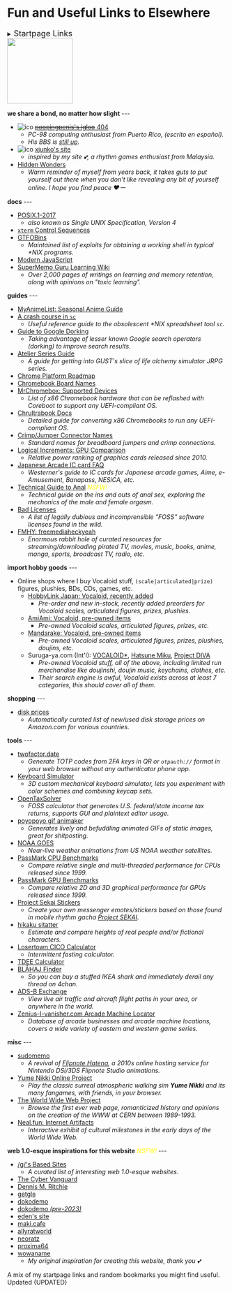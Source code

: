 <!-- started 2022/8/3 -->
<!-- updated 2024/3/15 -->
# Fun and Useful Links to Elsewhere

<details>
<summary><span style="font-size: 130%;">Startpage Links</span></summary>

**4channel** <span class="blink" style="color: #FFFF00;"><em>NSFW!</em></span> --- <br/>
[/g/](https://boards.4channel.org/g/catalog) <sup>*[desu](https://desuarchive.org/g/)*</sup> ·
[/ck/](https://boards.4channel.org/ck/catalog) <sup>*[warosu](https://warosu.org/ck/)*</sup> ·
[/o/](https://boards.4channel.org/o/catalog) <sup>*[4plebs](https://archive.4plebs.org/o/)*</sup> ·
[[s4s]](https://boards.4chan.org/s4s/catalog) <sup>*[4plebs](https://archive.4plebs.org/s4s/)*</sup>

**4channel shit-tier** <span class="blink" style="color: #FFFF00;"><em>NSFW!</em></span> --- <br/>
[/a/](https://boards.4channel.org/a/catalog) <sup>*[desu](https://desuarchive.org/a/)*</sup> ·
[/v/](https://boards.4channel.org/v/catalog) <sup>*[b4k](https://arch.b4k.co/v/)*</sup> ·
[/vg/](https://boards.4channel.org/vg/catalog) <sup>*[b4k](https://arch.b4k.co/vg/)*</sup> ·
[/x/](https://boards.4channel.org/x/catalog) <sup>*[4plebs](https://archive.4plebs.org/x/)*</sup> ·
[/cgl/](https://boards.4channel.org/cgl/catalog) <sup>*[desu](https://desuarchive.org/cgl/)*</sup> ·
[/fa/](https://boards.4channel.org/fa/catalog) <sup>*[warosu](https://warosu.org/fa/)*</sup> ·
[/lgbt/](https://boards.4channel.org/lgbt/catalog) <sup>*[archived](https://archived.moe/lgbt/)*</sup> ·
[/fit/](https://boards.4channel.org/fit/catalog) <sup>*[desu](https://desuarchive.org/fit/)*</sup> ·
[/jp/](https://boards.4channel.org/jp/catalog) <sup>*[warosu](https://warosu.org/jp/)*</sup>

**fanart/doujinshi** <span class="blink" style="color: #FFFF00;"><em>NSFW!</em></span> ---
[gelbooru](https://gelbooru.com) ·
[nhentai](https://nhentai.net) ·
[pixiv](https://www.pixiv.net/en/tags/初音ミク)

**alt. frontends** ---

<form method="get" action="https://nitter.eda.gay/search">
	<select name="f">
		<option value="users">Users</option>
		<option value="tweet">Tweets</option>
	</select>
  <input type="search" name="q" placeholder="Nitter" />
  <input type="submit" value="Search" />
</form>


**sauce** ---
[iqdb](https://iqdb.org) ·
[saucenao](https://saucenao.com) ·
[trace.moe](https://trace.moe) ·
[google](https://www.google.com/imghp) ·
[yandex](https://yandex.com/images)

**streaming** ---
[youtube](https://youtube.com) ·
[niconico](https://nicovideo.jp) ·
[animixplay](https://animixplay.to) ·
[mangadex](https://mangadex.org)

**filesharing** ---
[magnet-dl]({GIT_REMOTE}/zzzzzzz-stats/actions/workflows/magnet-dl.yml)
	<sup>*[source code]({GIT_REMOTE}/atelier/blob/master/.github/workflows/magnet-dl.yml)*</sup> ·
[nyaa](https://nyaa.si) ·
[fitgirl](https://fitgirl-repacks.site) ·
[CDromance](https://cdromance.com) ·
[zLibrary](https://singlelogin.re)

**file hosts** ---
[catbox](https://catbox.moe) <sup>*[litterbox](https://litterbox.catbox.moe)*</sup> ·
[0x0.st](https://0x0.st)

**benchmarks** ---
[CPU Mark](https://cpubenchmark.net/singleCompare.php) ·
[G3D Mark](https://videocardbenchmark.net/singleCompare.php)

</details>

<img class="right" style="width: 150px;" src="https://upload.wikimedia.org/wikipedia/commons/d/d1/WWW-LetShare.svg" />

**we share a bond, no matter how slight** ---
* ![ico]({DOC_ROOT}/static/button/affiliates/poopingpenis.gif) [~~poopingpenis's igloo~~ 404](https://poopingpenis.netlify.app/)
	* _PC-98 computing enthusiast from Puerto Rico, (escrito en español)._
	* _His BBS is [still up](https://poopingpenis.bbs.fc2.com)._
* ![ico]({DOC_ROOT}/static/button/affiliates/xjunko.png) [xjunko's site](https://kafu.ovh)
	* _inspired by my site 💕, a rhythm games enthusiast from Malaysia._
* [Hidden Wonders](https://hiddenwonders.xyz)
	* _Warm reminder of myself from years back, it takes guts to put yourself out there when you don't like revealing any bit of yourself online. I hope you find peace ❤️ー_

**docs** ---
* [POSIX.1-2017](https://pubs.opengroup.org/onlinepubs/9699919799)
	* _also known as Single UNIX Specification, Version 4_
* <a href="https://chromium.googlesource.com/apps/libapps/+/HEAD/hterm/docs/ControlSequences&#46;md">`xterm` Control Sequences</a>
* [GTFOBins](https://gtfobins.github.io)
	* _Maintained list of exploits for obtaining a working shell in typical *NIX programs._
* [Modern JavaScript](https://javascript.info)
* [SuperMemo Guru Learning Wiki](https://supermemo.guru/wiki/SuperMemo_Guru)
	* _Over 2,000 pages of writings on learning and memory retention, along with opinions on "toxic learning"._

**guides** ---
* [MyAnimeList: Seasonal Anime Guide](https://myanimelist.net/anime/season)
* [A crash course in `sc`](http://blog.startaylor.net/2016/08/29/sc)
	* _Useful reference guide to the obsolescent *NIX spreadsheet tool `sc`._
* [Guide to Google Dorking](https://kit.exposingtheinvisible.org/en/google-dorking.html)
	* _Taking advantage of lesser known Google search operators (dorking) to improve search results._
* [Atelier Series Guide](https://barrelwisdom.com/blog/atelier-series-guide)
	* _A guide for getting into GUST's slice of life alchemy simulator JRPG series._
* [Chrome Platform Roadmap](https://chromestatus.com/roadmap)
* [Chromebook Board Names](https://chromiumdash.appspot.com/serving-builds?deviceCategory=ChromeOS)
* [MrChromebox: Supported Devices](https://mrchromebox.tech/#devices)
	* _List of x86 Chromebook hardware that can be reflashed with Coreboot to support any UEFI-compliant OS._
* [Chrultrabook Docs](https://chrultrabook.github.io/docs/)
	* _Detailed guide for converting x86 Chromebooks to run any UEFI-compliant OS._
* [Crimp/Jumper Connector Names](https://www.mattmillman.com/info/crimpconnectors)
	* _Standard names for breadboard jumpers and crimp connections._
* [Logical Increments: GPU Comparison](https://www.logicalincrements.com/articles/graphicscardcomparison)
	* _Relative power ranking of graphics cards released since 2010._
* [Japanese Arcade IC card FAQ](https://old.reddit.com/r/rhythmgames/comments/w8cxcs/arcade_ic_card_faq/)
	* _Westerner's guide to IC cards for Japanese arcade games, Aime, e-Amusement, Banapass, NESiCA, etc._
* [Technical Guide to Anal](https://github.com/regdude/anal) <span class="blink" style="color: #FFFF00;"><em>NSFW!</em></span>
	* _Technical guide on the ins and outs of anal sex, exploring the mechanics of the male and female orgasm._
* [Bad Licenses](https://github.com/ErikMcClure/bad-licenses)
	* _A list of legally dubious and incomprensible "FOSS" software licenses found in the wild._
* [FMHY: freemediaheckyeah](https://fmhy.net)
	* _Enormous rabbit hole of curated resources for streaming/downloading pirated TV, movies, music, books, anime, manga, sports, broadcast TV, radio, etc._

**import hobby goods** ---
* Online shops where I buy Vocaloid stuff, `(scale|articulated|prize)` figures, plushies, BDs, CDs, games, etc.
	* [HobbyLink Japan: Vocaloid, recently added](https://www.hlj.com/search/?SeriesID2=Vocaloid&Page=1&Sort=rss+desc&GenreCode2=Action+Figures&GenreCode2=Dolls&GenreCode2=Trading+Figures&GenreCode2=Figures)
		* _Pre-order and new in-stock, recently added preorders for Vocaloid scales, articulated figures, prizes, plushies._
	* [AmiAmi: Vocaloid, pre-owned items](https://www.amiami.com/eng/search/list/?s_keywords=vocaloid&s_st_condition_flg=1)
		* _Pre-owned Vocaloid scales, articulated figures, prizes, etc._
	* [Mandarake: Vocaloid, pre-owned items](https://order.mandarake.co.jp/order/listPage/list?keyword=Vocaloid&lang=en)
		* _Pre-owned Vocaloid scales, articulated figures, prizes, plushies, doujins, etc._
	* Suruga-ya.com (Int'l): [VOCALOID*](https://www.suruga-ya.com/en/products?keyword=vocaloid), [Hatsune Miku](https://www.suruga-ya.com/en/products?keyword=hatsune+miku), [Project DIVA](https://www.suruga-ya.com/en/products?keyword=project+diva)
		* _Pre-owned Vocaloid stuff, all of the above, including limited run merchandise like doujinshi, doujin music, keychains, clothes, etc._
		* _Their search engine is awful, Vocaloid exists across at least 7 categories, this should cover all of them._

**shopping** ---
* [disk prices](https://diskprices.com)
	* _Automatically curated list of new/used disk storage prices on Amazon.com for various countries._

**tools** ---
* [twofactor.date](https://twofactor.date)
	* _Generate TOTP codes from 2FA keys in QR or `otpauth://` format in your web browser without any authenticator phone app._
* [Keyboard Simulator](https://keyboardsimulator.xyz)
	* _3D custom mechanical keyboard simulator, lets you experiment with color schemes and combining keycap sets._
* [OpenTaxSolver](https://opentaxsolver.sourceforge.net)
	* _FOSS calculator that generates U.S. federal/state income tax returns, supports GUI and plaintext editor usage._
* [poyopoyo gif animaker](https://poyopoyo.gifanimaker.com)
	* _Generates lively and befuddling animated GIFs of static images, great for shitposting._
* [NOAA GOES](https://www.star.nesdis.noaa.gov/GOES)
	* _Near-live weather animations from US NOAA weather satellites._
* [PassMark CPU Benchmarks](https://www.cpubenchmark.net/singleCompare.php)
	* _Compare relative single and multi-threaded performance for CPUs released since 1999._
* [PassMark GPU Benchmarks](https://www.videocardbenchmark.net/singleCompare.php)
	* _Compare relative 2D and 3D graphical performance for GPUs released since 1999._
* [Project Sekai Stickers](https://st.ayaka.one/)
	* _Create your own messenger emotes/stickers based on those found in mobile rhythm gacha [Project SEKAI](https://projectsekai.fandom.com/wiki/Project_SEKAI_COLORFUL_STAGE!)._
* [hikaku sitatter](https://hikaku-sitatter.com/en/)
	* _Estimate and compare heights of real people and/or fictional characters._
* [Losertown CICO Calculator](https://www.losertown.org/eats/cal.php)
	* _Intermittent fasting calculator._
* [TDEE Calculator](https://tdeecalculator.net)
* [BLÅHAJ Finder](https://blahaj.quest/)
	* _So you can buy a stuffed IKEA shark and immediately derail any thread on 4chan._
* [ADS-B Exchange](https://globe.adsbexchange.com/)
	* _View live air traffic and aircraft flight paths in your area, or anywhere in the world._
* [Zenius-I-vanisher.com Arcade Machine Locator](https://zenius-i-vanisher.com/v5.2/arcades.php)
	* _Database of arcade businesses and arcade machine locations, covers a wide variety of eastern and western game series._

**misc** ---
* [sudomemo](https://www.sudomemo.net)
	* _A revival of [Flipnote Hatena](https://en.wikipedia.org/wiki/Flipnote_Studio), a 2010s online hosting service for Nintendo DSi/3DS Flipnote Studio animations._
* [Yume Nikki Online Project](https://ynoproject.net)
	* _Play the classic surreal atmospheric walking sim **Yume Nikki** and its many fangames, with friends, in your browser._
* [The World Wide Web Project](http://info.cern.ch/)
	* _Browse the first ever web page, romanticized history and opinions on the creation of the WWW at CERN between 1989-1993._
* [Neal.fun: Internet Artifacts](https://neal.fun/internet-artifacts/)
	* _Interactive exhibit of cultural milestones in the early days of the World Wide Web._

**web 1.0-esque inspirations for this website** <span class="blink" style="color: #FFFF00;"><em>NSFW!</em></span> ---
* [/g/'s Based Sites](https://based.coom.tech)
	* _A curated list of interesting web 1.0-esque websites._
* [The Cyber Vanguard](https://cyber.dabamos.de)
* [Dennis M. Ritchie](https://www.bell-labs.com/usr/dmr/www)
* [getgle](https://getgle.org)
* [dokodemo](https://dokode.moe)
* [dokodemo _(pre-2023)_](https://web.archive.org/web/20220731061144/https://dokodemo.neocities.org/)
* [eden's site](https://eda.gay)
* [maki.cafe](https://maki.cafe)
* [allyratworld](https://allyratworld.neocities.org/home.html)
* [neoratz](https://neoratz.neocities.org/)
* [proxima64](https://proxima64.org)
* [wowaname](https://wowana.me)
	* _My original inspiration for creating this website, thank you 💕_


A mix of my startpage links and random bookmarks you might find useful.<br/>
Updated {UPDATED}
